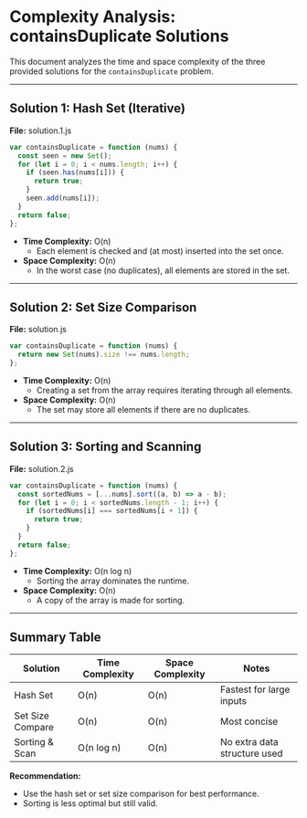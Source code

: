 # Complexity Analysis: containsDuplicate Solutions

This document analyzes the time and space complexity of the three provided solutions for the `containsDuplicate` problem.

---

## Solution 1: Hash Set (Iterative)

**File:** solution.1.js

```js
var containsDuplicate = function (nums) {
  const seen = new Set();
  for (let i = 0; i < nums.length; i++) {
    if (seen.has(nums[i])) {
      return true;
    }
    seen.add(nums[i]);
  }
  return false;
};
```

- **Time Complexity:** O(n)
  - Each element is checked and (at most) inserted into the set once.
- **Space Complexity:** O(n)
  - In the worst case (no duplicates), all elements are stored in the set.

---

## Solution 2: Set Size Comparison

**File:** solution.js

```js
var containsDuplicate = function (nums) {
  return new Set(nums).size !== nums.length;
};
```

- **Time Complexity:** O(n)
  - Creating a set from the array requires iterating through all elements.
- **Space Complexity:** O(n)
  - The set may store all elements if there are no duplicates.

---

## Solution 3: Sorting and Scanning

**File:** solution.2.js

```js
var containsDuplicate = function (nums) {
  const sortedNums = [...nums].sort((a, b) => a - b);
  for (let i = 0; i < sortedNums.length - 1; i++) {
    if (sortedNums[i] === sortedNums[i + 1]) {
      return true;
    }
  }
  return false;
};
```

- **Time Complexity:** O(n log n)
  - Sorting the array dominates the runtime.
- **Space Complexity:** O(n)
  - A copy of the array is made for sorting.

---

## Summary Table

| Solution         | Time Complexity | Space Complexity | Notes                        |
| ---------------- | --------------- | ---------------- | ---------------------------- |
| Hash Set         | O(n)            | O(n)             | Fastest for large inputs     |
| Set Size Compare | O(n)            | O(n)             | Most concise                 |
| Sorting & Scan   | O(n log n)      | O(n)             | No extra data structure used |

**Recommendation:**

- Use the hash set or set size comparison for best performance.
- Sorting is less optimal but still valid.
